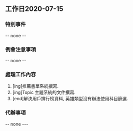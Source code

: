 ## 工作日2020-07-15
### 特別事件
-- none --

### 例會注意事項
-- none --

### 處理工作內容
1. [ing]推薦書單系統撰寫.
1. [ing]Topic 主題系統的文件撰寫.
1. [end]解決用戶排行榜資料, 英雄類型沒有辦法使用科目篩選.

### 代辦事項
-- none ---